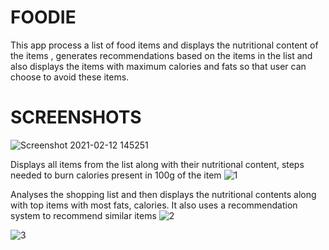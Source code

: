 # FOODIE
This app process a list of food items and displays the nutritional content of the items , generates recommendations based on the items in the list and also displays the items with maximum calories and fats so that user can choose to avoid these items.
# SCREENSHOTS
![Screenshot 2021-02-12 145251](https://user-images.githubusercontent.com/53873614/147878131-dab2d590-4448-4bd3-9bae-60781d716726.png)

Displays all items from the list along with their nutritional content, steps needed to burn calories present in 100g of the item
![1](https://user-images.githubusercontent.com/53873614/147878078-99497bef-fefd-4363-8c5d-599e30391209.png)

Analyses the shopping list and then displays the nutritional contents along with top items with most fats, calories.
It also uses a recommendation system to recommend similar items
![2](https://user-images.githubusercontent.com/53873614/147878042-93034f7d-c8c1-4917-83bf-22d0200a24d3.png)


![3](https://user-images.githubusercontent.com/53873614/147878096-1625ffd0-d9cd-495b-8f95-e203368d7811.png)

